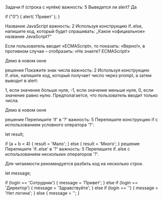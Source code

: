 Задачи
if (строка с нулём)
важность: 5
Выведется ли alert?
Да

if ("0") {
  alert( 'Привет' );
}


Название JavaScript
важность: 2
Используя конструкцию if..else, напишите код, который будет спрашивать: „Какое «официальное» название JavaScript?“

Если пользователь вводит «ECMAScript», то показать: «Верно!», в противном случае – отобразить: «Не знаете? ECMAScript!»


Демо в новом окне

решение
Покажите знак числа
важность: 2
Используя конструкцию if..else, напишите код, который получает число через prompt, а затем выводит в alert:

1, если значение больше нуля,
-1, если значение меньше нуля,
0, если значение равно нулю.
Предполагается, что пользователь вводит только числа.

Демо в новом окне

решение
Перепишите 'if' в '?'
важность: 5
Перепишите конструкцию if с использованием условного оператора '?':

let result;

if (a + b < 4) {
  result = 'Мало';
} else {
  result = 'Много';
}
решение
Перепишите 'if..else' в '?'
важность: 5
Перепишите if..else с использованием нескольких операторов '?'.

Для читаемости рекомендуется разбить код на несколько строк.

let message;

if (login == 'Сотрудник') {
  message = 'Привет';
} else if (login == 'Директор') {
  message = 'Здравствуйте';
} else if (login == '') {
  message = 'Нет логина';
} else {
  message = '';
}